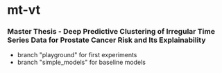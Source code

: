 # mt-vt
### Master Thesis - Deep Predictive Clustering of Irregular Time Series Data for Prostate Cancer Risk and Its Explainability

* branch "playground" for first experiments
* branch "simple_models" for baseline models

